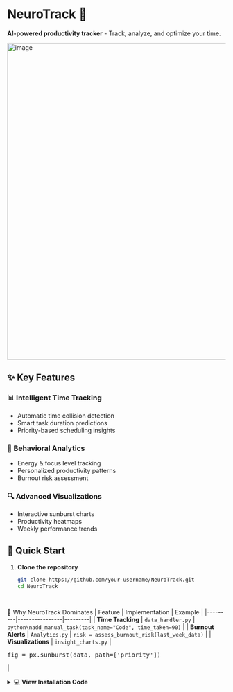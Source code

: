 # NeuroTrack 🧠
**AI-powered productivity tracker** - Track, analyze, and optimize your time.

<img width="1735" height="731" alt="image" src="https://github.com/user-attachments/assets/6dd72d0c-e4e1-4dc6-9ca2-3341086d9664" />

## ✨ Key Features

### 📊 Intelligent Time Tracking

- Automatic time collision detection
- Smart task duration predictions
- Priority-based scheduling insights

### 🧠 Behavioral Analytics
- Energy & focus level tracking
- Personalized productivity patterns
- Burnout risk assessment

### 🔍 Advanced Visualizations
- Interactive sunburst charts
- Productivity heatmaps
- Weekly performance trends

## 🚀 Quick Start

1. **Clone the repository**
   ```bash
   git clone https://github.com/your-username/NeuroTrack.git
   cd NeuroTrack
  



🌟 Why NeuroTrack Dominates
|	 Feature | Implementation | Example |
|---------|----------------|---------|
| **Time Tracking** | `data_handler.py` | ```python\nadd_manual_task(task_name="Code", time_taken=90)``` |
| **Burnout Alerts** | `Analytics.py` | `risk = assess_burnout_risk(last_week_data)` |
| **Visualizations** | `insight_charts.py` | <pre>fig = px.sunburst(data, path=['priority'])</pre> |


<details>
<summary>💻 <b>View Installation Code</b></summary>

```bash
pip install -r requirements.txt
streamlit run app.py

## 🔍 Why Developers Love NeuroTrack
### 🛠️ **Code-Friendly Architecture**
```python
# From your data_handler.py - Show clean API design
def add_manual_task(
    df: pd.DataFrame,
    task_name: str,  # Type hints for IDE support
    time_taken: int,
    **kwargs  # Flexible parameters
) -> pd.DataFrame:
    """Clean, documented method signature"""
# From ml_models.py - Easy to modify
class MLModelHandler:
    def __init__(self):
        self.model = RandomForestClassifier(
            n_estimators=100,  # Tunable hyperparameters
            max_depth=12
        )
